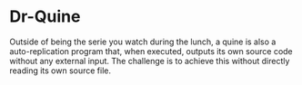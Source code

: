 # Dr-Quine

Outside of being the serie you watch during the lunch, a quine is also a auto-replication program that, when executed, outputs its own source code without any external input. The challenge is to achieve this without directly reading its own source file.
